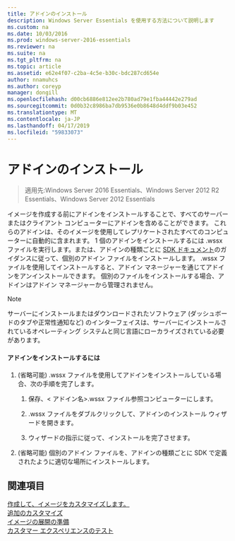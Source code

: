 ```yaml
---
title: アドインのインストール
description: Windows Server Essentials を使用する方法について説明します
ms.custom: na
ms.date: 10/03/2016
ms.prod: windows-server-2016-essentials
ms.reviewer: na
ms.suite: na
ms.tgt_pltfrm: na
ms.topic: article
ms.assetid: e62e4f07-c2ba-4c5e-b30c-bdc287cd654e
author: nnamuhcs
ms.author: coreyp
manager: dongill
ms.openlocfilehash: d00cb6886e812ee2b780ad79e1fba44442e279ad
ms.sourcegitcommit: 0d0b32c8986ba7db9536e0b8648d4ddf9b03e452
ms.translationtype: MT
ms.contentlocale: ja-JP
ms.lasthandoff: 04/17/2019
ms.locfileid: "59833073"
---
```

# <a name="install-add-ins"></a>アドインのインストール

>適用先:Windows Server 2016 Essentials、Windows Server 2012 R2 Essentials、Windows Server 2012 Essentials

イメージを作成する前にアドインをインストールすることで、すべてのサーバーまたはクライアント コンピューターにアドインを含めることができます。 これらのアドインは、そのイメージを使用してレプリケートされたすべてのコンピューターに自動的に含まれます。 1 個のアドインをインストールするには .wssx ファイルを実行します。または、アドインの種類ごとに [SDK ドキュメント](https://go.microsoft.com/fwlink/?LinkID=248648)のガイダンスに従って、個別のアドイン ファイルをインストールします。 .wssx ファイルを使用してインストールすると、アドイン マネージャーを通じてアドインをアンインストールできます。 個別のファイルをインストールする場合、アドインはアドイン マネージャーから管理されません。  
  
> [!NOTE]
>  サーバーにインストールまたはダウンロードされたソフトウェア (ダッシュボードのタブや正常性通知など) のインターフェイスは、サーバーにインストールされているオペレーティング システムと同じ言語にローカライズされている必要があります。  
  
#### <a name="to-install-an-add-in"></a>アドインをインストールするには  
  
1.  (省略可能) .wssx ファイルを使用してアドインをインストールしている場合、次の手順を完了します。  
  
    1.  保存、< アドイン名\>.wssx ファイル参照コンピューターにします。  
  
    2.  .wssx ファイルをダブルクリックして、アドインのインストール ウィザードを開きます。  
  
    3.  ウィザードの指示に従って、インストールを完了させます。  
  
2.  (省略可能) 個別のアドイン ファイルを、アドインの種類ごとに SDK で定義されたように適切な場所にインストールします。  
  
## <a name="see-also"></a>関連項目  
 [作成して、イメージをカスタマイズします。](Creating-and-Customizing-the-Image.md)   
 [追加のカスタマイズ](Additional-Customizations.md)   
 [イメージの展開の準備](Preparing-the-Image-for-Deployment.md)   
 [カスタマー エクスペリエンスのテスト](Testing-the-Customer-Experience.md)